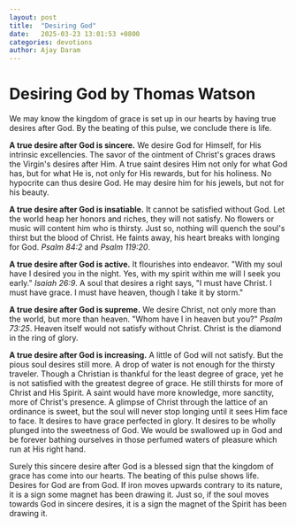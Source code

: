 ```yaml
---
layout: post
title:  "Desiring God"
date:   2025-03-23 13:01:53 +0800
categories: devotions
author: Ajay Daram
---
```

# Desiring God by Thomas Watson

We may know the kingdom of grace is set up in our hearts by having true desires after God. By the beating of this pulse, we conclude there is life.

**A true desire after God is sincere.** We desire God for Himself, for His intrinsic excellencies. The savor of the ointment of Christ's graces draws the Virgin's desires after Him. A true saint desires Him not only for what God has, but for what He is, not only for His rewards, but for his holiness. No hypocrite can thus desire God. He may desire him for his jewels, but not for his beauty.

**A true desire after God is insatiable.** It cannot be satisfied without God. Let the world heap her honors and riches, they will not satisfy. No flowers or music will content him who is thirsty. Just so, nothing will quench the soul's thirst but the blood of Christ. He faints away, his heart breaks with longing for God. *Psalm 84:2* and *Psalm 119:20*.

**A true desire after God is active.** It flourishes into endeavor. "With my soul have I desired you in the night. Yes, with my spirit within me will I seek you early." *Isaiah 26:9*. A soul that desires a right says, "I must have Christ. I must have grace. I must have heaven, though I take it by storm."

**A true desire after God is supreme.** We desire Christ, not only more than the world, but more than heaven. "Whom have I in heaven but you?" *Psalm 73:25*. Heaven itself would not satisfy without Christ. Christ is the diamond in the ring of glory.

**A true desire after God is increasing.** A little of God will not satisfy. But the pious soul desires still more. A drop of water is not enough for the thirsty traveler. Though a Christian is thankful for the least degree of grace, yet he is not satisfied with the greatest degree of grace. He still thirsts for more of Christ and His Spirit. A saint would have more knowledge, more sanctity, more of Christ's presence. A glimpse of Christ through the lattice of an ordinance is sweet, but the soul will never stop longing until it sees Him face to face. It desires to have grace perfected in glory. It desires to be wholly plunged into the sweetness of God. We would be swallowed up in God and be forever bathing ourselves in those perfumed waters of pleasure which run at His right hand.

Surely this sincere desire after God is a blessed sign that the kingdom of grace has come into our hearts. The beating of this pulse shows life. Desires for God are from God. If iron moves upwards contrary to its nature, it is a sign some magnet has been drawing it. Just so, if the soul moves towards God in sincere desires, it is a sign the magnet of the Spirit has been drawing it.